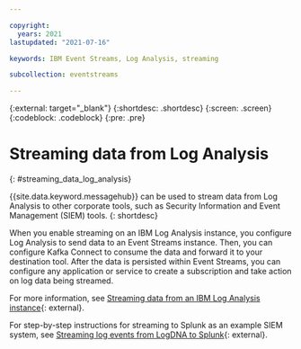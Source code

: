 ```yaml
---

copyright:
  years: 2021
lastupdated: "2021-07-16"

keywords: IBM Event Streams, Log Analysis, streaming

subcollection: eventstreams

---
```


{:external: target="_blank"}
{:shortdesc: .shortdesc}
{:screen: .screen}
{:codeblock: .codeblock}
{:pre: .pre}


# Streaming data from Log Analysis
{: #streaming_data_log_analysis}

{{site.data.keyword.messagehub}} can be used to stream data from Log Analysis to other corporate tools, 
such as Security Information and Event Management (SIEM) tools.
{: shortdesc}

When you enable streaming on an IBM Log Analysis instance, you configure Log Analysis to send data to an Event Streams instance. 
Then, you can configure Kafka Connect to consume the data and forward it to your destination tool. 
After the data is persisted within Event Streams, you can configure any application or service to create a subscription 
and take action on log data being streamed.

For more information, see [Streaming data from an IBM Log Analysis instance](/docs/log-analysis?topic=log-analysis-streaming){: external}.

For step-by-step instructions for streaming to Splunk as an example SIEM system, see [Streaming log events from LogDNA to Splunk](https://ibm.github.io/cloud-enterprise-examples/log-streaming/configure-streaming-for-third-party-tools/){: external}.
